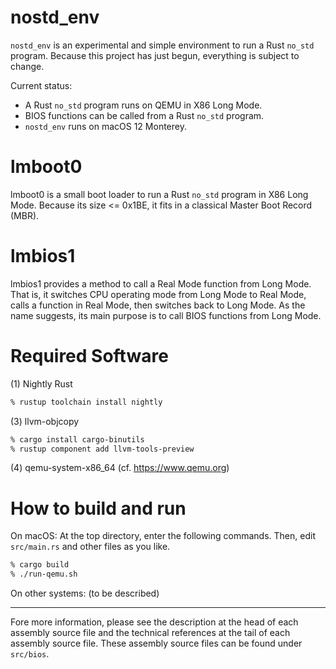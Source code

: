 # nostd_env

`nostd_env` is an experimental and simple environment to run a Rust
`no_std` program.  Because this project has just begun, everything is
subject to change.

Current status:

* A Rust `no_std` program runs on QEMU in X86 Long Mode.
* BIOS functions can be called from a Rust `no_std` program.
* `nostd_env` runs on macOS 12 Monterey.

# lmboot0

lmboot0 is a small boot loader to run a Rust `no_std` program in X86
Long Mode.  Because its size <= 0x1BE, it fits in a classical Master
Boot Record (MBR).

# lmbios1

lmbios1 provides a method to call a Real Mode function from Long Mode.
That is, it switches CPU operating mode from Long Mode to Real Mode,
calls a function in Real Mode, then switches back to Long Mode.  As
the name suggests, its main purpose is to call BIOS functions from
Long Mode.

# Required Software

(1) Nightly Rust

```sh
% rustup toolchain install nightly
```

(3) llvm-objcopy

```sh
% cargo install cargo-binutils
% rustup component add llvm-tools-preview
```

(4) qemu-system-x86_64 (cf. <https://www.qemu.org>)

# How to build and run

On macOS: At the top directory, enter the following commands.
Then, edit `src/main.rs` and other files as you like.

```sh
% cargo build
% ./run-qemu.sh
```

On other systems: (to be described)

 * * *

Fore more information, please see the description at the head of each
assembly source file and the technical references at the tail of each
assembly source file.  These assembly source files can be found under
`src/bios`.
